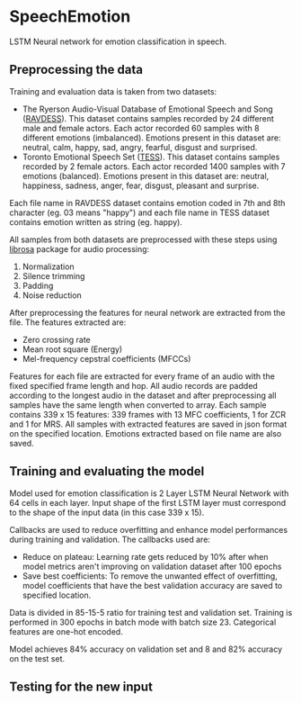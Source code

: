 # SpeechEmotion

LSTM Neural network for emotion classification in speech. 

## Preprocessing the data

Training and evaluation data is taken from two datasets:

* The Ryerson Audio-Visual Database of Emotional Speech and Song ([RAVDESS](https://zenodo.org/record/1188976#.YVET-FUzbIW)). This dataset contains samples recorded by 24 different male and female actors. Each actor recorded 60 samples with 8 different emotions (imbalanced). Emotions present in this dataset are: neutral, calm, happy, sad, angry, fearful, disgust and surprised.
* Toronto Emotional Speech Set ([TESS](https://tspace.library.utoronto.ca/handle/1807/24487)). This dataset contains samples recorded by 2 female actors. Each actor recorded 1400 samples with 7 emotions (balanced). Emotions present in this dataset are: neutral, happiness, sadness, anger, fear, disgust, pleasant and surprise.

Each file name in RAVDESS dataset contains emotion coded in 7th and 8th character (eg. 03 means "happy") and each file name in TESS dataset contains emotion written as string (eg. happy).

All samples from both datasets are preprocessed with these steps using [librosa](https://librosa.org/doc/latest/index.html) package for audio processing:

1. Normalization
2. Silence trimming
3. Padding
4. Noise reduction

After preprocessing the features for neural network are extracted from the file. The features extracted are:

* Zero crossing rate
* Mean root square (Energy)
* Mel-frequency cepstral coefficients (MFCCs)

Features for each file are extracted for every frame of an audio with the fixed specified frame length and hop. All audio records are padded according to the longest audio in the dataset and after preprocessing all samples have the same length when converted to array. Each sample contains 339 x 15 features: 339 frames with 13 MFC coefficients, 1 for ZCR and 1 for MRS. All samples with extracted features are saved in json format on the specified location. Emotions extracted based on file name are also saved.



## Training and evaluating the model

Model used for emotion classification is 2 Layer LSTM Neural Network with 64 cells in each layer. Input shape of the first LSTM layer must correspond to the shape of the input data (in this case 339 x 15).

Callbacks are used to reduce overfitting and enhance model performances during training and validation. The callbacks used are:

* Reduce on plateau: Learning rate gets reduced by 10% after when model metrics aren't improving on validation dataset after 100 epochs
* Save best coefficients: To remove the unwanted effect of overfitting, model coefficients that have the best validation accuracy are saved to specified location. 

Data is divided in 85-15-5 ratio for training test and validation set. Training is performed in 300 epochs in batch mode with batch size 23. Categorical features are one-hot encoded.

Model achieves 84% accuracy on validation set and 8 and 82% accuracy on the test set.

## Testing for the new input